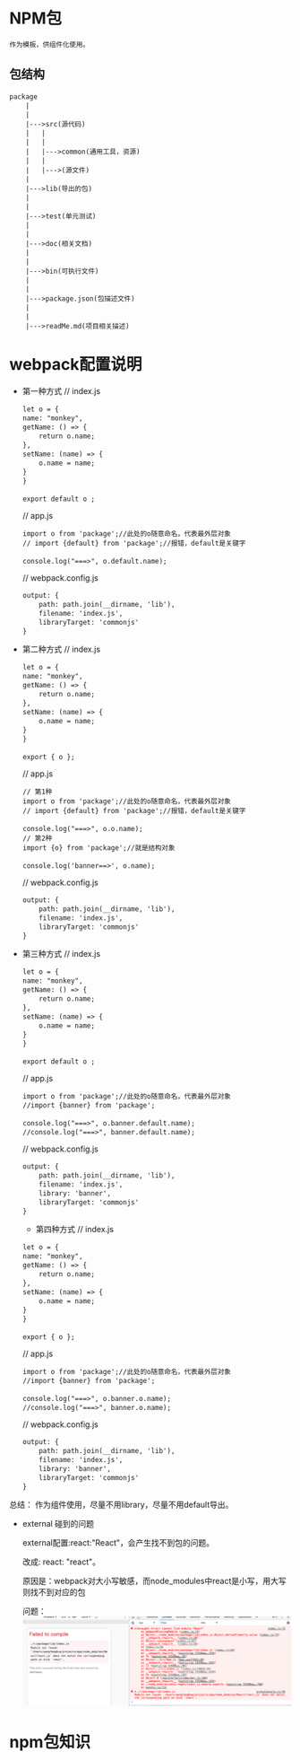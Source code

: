 # NPM包
    作为模板，供组件化使用。

## 包结构

    package
        |
        |
        |--->src(源代码)
        |   |
        |   |
        |   |--->common(通用工具，资源)
        |   |
        |   |--->(源文件)
        |
        |--->lib(导出的包)
        |
        |
        |--->test(单元测试)
        |
        |
        |--->doc(相关文档)
        |
        |
        |--->bin(可执行文件)
        |
        |
        |--->package.json(包描述文件)
        |
        |
        |--->readMe.md(项目相关描述)

# webpack配置说明
* 第一种方式
    // index.js
    ```
    let o = {
    name: "monkey",
    getName: () => {
        return o.name;
    },
    setName: (name) => {
        o.name = name;
    }
    }

    export default o ;
    ```
    // app.js
    ```
    import o from 'package';//此处的o随意命名，代表最外层对象
    // import {default} from 'package';//报错，default是关键字

    console.log("===>", o.default.name);

    ```
    // webpack.config.js
    ```
    output: {
        path: path.join(__dirname, 'lib'),
        filename: 'index.js',
        libraryTarget: 'commonjs'
    }
    ```
* 第二种方式
    // index.js
    ```
    let o = {
    name: "monkey",
    getName: () => {
        return o.name;
    },
    setName: (name) => {
        o.name = name;
    }
    }

    export { o };
    ```
    // app.js
    ```
    // 第1种
    import o from 'package';//此处的o随意命名，代表最外层对象
    // import {default} from 'package';//报错，default是关键字

    console.log("===>", o.o.name);
    // 第2种
    import {o} from 'package';//就是结构对象

    console.log('banner==>', o.name);

    ```
    // webpack.config.js
    ```
    output: {
        path: path.join(__dirname, 'lib'),
        filename: 'index.js',
        libraryTarget: 'commonjs'
    }
    ```
* 第三种方式
   // index.js
    ```
    let o = {
    name: "monkey",
    getName: () => {
        return o.name;
    },
    setName: (name) => {
        o.name = name;
    }
    }

    export default o ;
    ```
    // app.js
    ```
    import o from 'package';//此处的o随意命名，代表最外层对象
    //import {banner} from 'package';

    console.log("===>", o.banner.default.name);
    //console.log("===>", banner.default.name);

    ```
    // webpack.config.js
    ```
    output: {
        path: path.join(__dirname, 'lib'),
        filename: 'index.js',
        library: 'banner',
        libraryTarget: 'commonjs'
    }
    ```
    * 第四种方式
   // index.js
    ```
    let o = {
    name: "monkey",
    getName: () => {
        return o.name;
    },
    setName: (name) => {
        o.name = name;
    }
    }

    export { o };
    ```
    // app.js
    ```
    import o from 'package';//此处的o随意命名，代表最外层对象
    //import {banner} from 'package';

    console.log("===>", o.banner.o.name);
    //console.log("===>", banner.o.name);

    ```
    // webpack.config.js
    ```
    output: {
        path: path.join(__dirname, 'lib'),
        filename: 'index.js',
        library: 'banner',
        libraryTarget: 'commonjs'
    }
    ```

总结：
    作为组件使用，尽量不用library，尽量不用default导出。

* external 碰到的问题

    external配置:react:"React"，会产生找不到包的问题。

    改成: react: "react"。

    原因是：webpack对大小写敏感，而node_modules中react是小写，用大写则找不到对应的包

    问题：
    ![问题](./src/common/images/webpack-problem.png)

# npm包知识